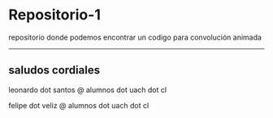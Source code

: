 # Repositorio-1
repositorio donde podemos encontrar un codigo para convolución animada
***
## saludos cordiales

leonardo dot santos @ alumnos dot uach dot cl

felipe dot veliz @ alumnos dot uach dot cl
